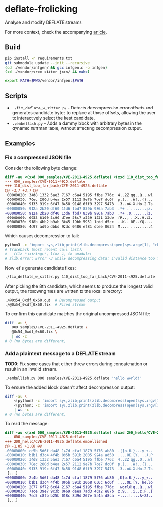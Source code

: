 # deflate-frolicking

Analyse and modify DEFLATE streams.

For more context, check the accompanying [article](https://nevesnunes.github.io/blog/2021/09/29/Decompression-Meddlings.html).

## Build

```sh
pip install -r requirements.txt
git submodule update --init --recursive
(cd ./vendor/infgen/ && gcc infgen.c -o infgen)
(cd ./vendor/tree-sitter-json/ && make)

export PATH=$PWD/vendor/infgen:$PATH
```

## Scripts

- `./fix_deflate_w_sitter.py` - Detects decompression error offsets and generates candidate bytes to replace at those offsets, allowing the user to interactively select the best candidate.
- `./embellish.py` - Adds a dummy block with arbitrary bytes in the dynamic huffman table, without affecting decompression output.

## Examples

### Fix a compressed JSON file

Consider the following byte change:

```diff
diff -au <(xxd 000_samples/CVE-2011-4925.deflate) <(xxd 110_dist_too_far_back/CVE-2011-4925.deflate)
--- 000_samples/CVE-2011-4925.deflate
+++ 110_dist_too_far_back/CVE-2011-4925.deflate
@@ -3,7 +3,7 @@
 00000020: 34d8 1332 5ae3 7167 c6a4 5195 ffbe 776c  4..2Z.qg..Q...wl
 00000030: 70ec 280d b4ea 2e57 2112 9e7b 7de7 dc0f  p.(....W!..{}...
 00000040: 9f33 919c 6f47 8458 9148 6ff9 3297 5473  .3..oG.X.Ho.2.Ts
-00000050: 912a 2b20 df60 15d6 fbd7 839b 986a 7ab3  .*+ .`.......jz.
+00000050: 912a 2b20 df40 15d6 fbd7 839b 986a 7ab3  .*+ .@.......jz.
 00000060: 6652 8109 2c96 d7ee 58c7 a539 1531 33de  fR..,...X..9.13.
 00000070: 9f8b 4bb2 b9ab 3045 19bb 5951 1ddd d5cc  ..K...0E..YQ....
 00000080: 4d97 ad9b dbbd 92dc 0486 ef81 dbee 0634  M..............4
```

Which causes decompression to fail:

```sh
python3 -c 'import sys,zlib;print(zlib.decompress(open(sys.argv[1], "rb").read(), -15))' 110_dist_too_far_back/CVE-2011-4925.deflate
# Traceback (most recent call last):
#   File "<string>", line 1, in <module>
# zlib.error: Error -3 while decompressing data: invalid distance too far back
```

Now let's generate candidate fixes:

```sh
./fix_deflate_w_sitter.py 110_dist_too_far_back/CVE-2011-4925.deflate
```

After picking the 8th candidate, which seems to produce the longest valid output, the following files are written to the local directory:

```sh
./@0x54_0xdf_0x60.out  # Decompressed output
./@0x54_0xdf_0x60.fix  # Fixed stream
```

To confirm this candidate matches the original uncompressed JSON file:

```sh
diff -au \
   000_samples/CVE-2011-4925.deflate \
   @0x54_0xdf_0x60.fix \
   | wc -c
# 0 (no bytes are different)
````

### Add a plaintext message to a DEFLATE stream

**TODO**: Fix some cases that either throw errors during concatenation or result in an invalid stream.

```bash
./embellish.py 000_samples/CVE-2011-4925.deflate 'hello world!'
```

To ensure the added block doesn't affect decompression output:

```bash
diff -au \
    <(python3 -c 'import sys,zlib;print(zlib.decompress(open(sys.argv[1], "rb").read(), -15))' 000_samples/CVE-2011-4925.deflate) \
    <(python3 -c 'import sys,zlib;print(zlib.decompress(open(sys.argv[1], "rb").read(), -15))' 200_hello/CVE-2011-4925.deflate.embellished) \
    | wc -c
# 0 (no bytes are different)
```

To read the message:

```diff
diff -au <(xxd 000_samples/CVE-2011-4925.deflate) <(xxd 200_hello/CVE-2011-4925.deflate.embellished)
--- 000_samples/CVE-2011-4925.deflate
+++ 200_hello/CVE-2011-4925.deflate.embellished
@@ -1,85 +1,88 @@
-00000000: cd5b 5d6f da48 147d cfaf 1879 5f76 ab80  .[]o.H.}...y_v..
-00000010: b1b1 d3c4 4f4b 095b 591b 2005 924a ad50  ....OK.[Y. ..J.P
-00000020: 34d8 1332 5ae3 7167 c6a4 5195 ffbe 776c  4..2Z.qg..Q...wl
-00000030: 70ec 280d b4ea 2e57 2112 9e7b 7de7 dc0f  p.(....W!..{}...
-00000040: 9f33 919c 6f47 8458 9148 6ff9 3297 5473  .3..oG.X.Ho.2.Ts
 [...]
+00000000: 2c4b 5d6f da48 147d cfaf 1879 5f76 ab80  ,K]o.H.}...y_v..
+00000010: b1b1 d3c4 4f4b 095b 591b 2068 656c 6c6f  ....OK.[Y. hello
+00000020: 2077 6f72 6c64 2167 c6a4 5195 ffbe 776c   world!g..Q...wl
+00000030: 7ace 39e7 9c3b 0669 deea 7ad3 46a2 e87b  z.9..;.i..z.F..{
+00000040: 7ec5 c8fb b25b 058c 8d9d 267e 5a4a d8ca  ~....[....&~ZJ..
 [...]
```


